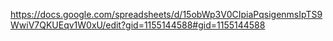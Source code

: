 https://docs.google.com/spreadsheets/d/15obWp3V0CIpiaPqsigenmsIpTS9WwiV7QKUEqv1W0xU/edit?gid=1155144588#gid=1155144588
